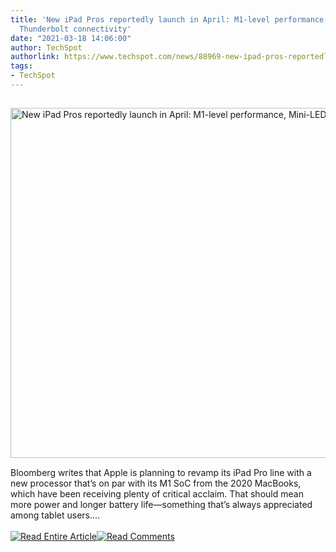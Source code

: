 ```yaml
---
title: 'New iPad Pros reportedly launch in April: M1-level performance, Mini-LED screen,
  Thunderbolt connectivity'
date: "2021-03-18 14:06:00"
author: TechSpot
authorlink: https://www.techspot.com/news/88969-new-ipad-pros-reportedly-launch-april-m1-level.html
tags:
- TechSpot
---
```

<a href="https://www.techspot.com/news/88969-new-ipad-pros-reportedly-launch-april-m1-level.html" target="_blank"><img src="https://static.techspot.com/images2/news/ts3_thumbs/2021/03/2021-03-18-ts3_thumbs-435.jpg" width="800" height="560" style="padding: 15px 0" title="New iPad Pros reportedly launch in April: M1-level performance, Mini-LED screen, Thunderbolt connectivity" /></a><br />Bloomberg writes that Apple is planning to revamp its iPad Pro line with a new processor that’s on par with its M1 SoC from the 2020 MacBooks, which have been receiving plenty of critical acclaim. That should mean more power and longer battery life—something that’s always appreciated among tablet users....<br /><br /><a href="https://www.techspot.com/news/88969-new-ipad-pros-reportedly-launch-april-m1-level.html"><img src="https://static.techspot.com/images/rss/rss_buttons_01.png" border="0" alt="Read Entire Article" /></a><a href="https://www.techspot.com/news/88969-new-ipad-pros-reportedly-launch-april-m1-level.html#comments"><img src="https://static.techspot.com/images/rss/rss_buttons_02.png" border="0" alt="Read Comments" /></a><br /><br />
